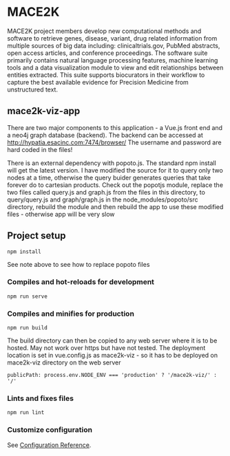 # MACE2K

MACE2K project members develop new computational methods and software to retrieve genes, disease, variant, drug related information from multiple sources of big data including: clinicaltrials.gov, PubMed abstracts, open access articles, and conference proceedings.  The software suite primarily contains natural language processing features, machine learning tools and a data visualization module to view and edit relationships between entities extracted. This suite supports biocurators in their workflow to capture the best available evidence for Precision Medicine from unstructured text.

## mace2k-viz-app
There are two major components to this application - a Vue.js front end and a neo4j graph database (backend). The backend can be accessed at http://hypatia.esacinc.com:7474/browser/
The username and password are hard coded in the files!

There is an external dependency with popoto.js.
The standard npm install will get the latest version. I have modified the source for it to query only two nodes at a time, otherwise the query buider generates queries that take forever do to cartesian products.
Check out the popotjs module, replace the two files called query.js and graph.js from the files in this directory, to query/query.js and graph/graph.js in the node_modules/popoto/src directory, rebuild the module and then rebuild the app to use these modified files - otherwise app will be very slow


## Project setup
```
npm install
```
See note above to see how to replace popoto files
### Compiles and hot-reloads for development
```
npm run serve
```

### Compiles and minifies for production
```
npm run build
```
The build directory can then be copied to any web server where it is to be hosted. May not work over https but have not tested. The deployment location is set in vue.config.js as mace2k-viz - so it has to be deployed on mace2k-viz directory on the web server
```
publicPath: process.env.NODE_ENV === 'production' ? '/mace2k-viz/' : '/'
```

### Lints and fixes files
```
npm run lint
```

### Customize configuration
See [Configuration Reference](https://cli.vuejs.org/config/).
